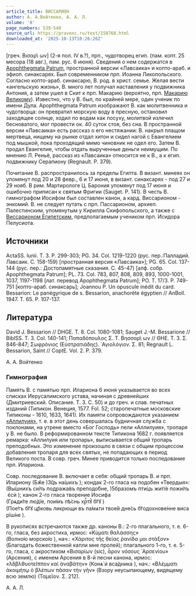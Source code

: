 ```yaml
---
article_title: ВИССАРИОН
author: А. А.Войтенко, А. А. Л.
volume: '8'
page_numbers: 539-540
source_url: https://pravenc.ru/text/158760.html
downloaded_at: '2025-10-13T10:26:26Z'
---
```


[греч. Βισαρ\\
ων] (2-я пол. IV в.?), прп., чудотворец егип. (пам. копт. 25 месора (18 авг.), пам. рус. 6 июня). Сведения о нем содержатся в [Apophthegmata Patrum](<https://pravenc.ru/text/Apophthegmata Patrum.html>), пространной версии «Лавсаика» и копто-араб. и эфиоп. синаксарях. Был современником прп. Иоанна Ликопольского. Согласно копто-араб. синаксарю, В. род. в христ. семье. Желая вести «ангельскую жизнь», В. много лет получал наставления у подвижника Антония, а затем ушел в Скит к прп. Макарию (вероятно, прп. [Макарию Великому](<https://pravenc.ru/text/Макарию Великому.html>)). Известно, что у В. был, по крайней мере, один ученик по имени Дула. Apophthegmata Patrum изображают В. как молитвенника и чудотворца: он превратил морскую воду в пресную, остановил заходящее солнце, ходил по водам как посуху, молитвой излечил бесноватого, мог провести ок. 40 суток стоя, без сна. В пространной версии «Лавсаика» есть рассказ о его нестяжании: В. накрыл плащом мертвеца, нищему на рынке отдал хитон и сидел нагой с Евангелием под мышкой, пока проходящий мимо чиновник не одел его. Затем В. продал Евангелие, чтобы отдать вырученные деньги неимущим. По мнению Л. Реньё, рассказ из «Лавсаика» относится не к В., а к егип. подвижнику Серапиону (Regnault. P. 379).

Почитание В. распространилось за пределы Египта. В визант. минеях он упомянут под 20 и 28 февр., 6 и 17 июня, в визант. синаксарях - под 27 и 29 нояб. В рим. Мартирологе Ц. Барония упомянут под 17 июня и ошибочно приписан к святым Фригии (Sauget. P. 141). В честь В. гимнографом Иосифом был составлен канон, а кард. Виссарионом - энкомий. В. не следует путать с прп. Пассарионом, архиеп. Палестинским, упомянутым у Кирилла Скифопольского, а также с [Виссарионом Египетским](<https://pravenc.ru/text/Виссарионом Египетским.html>), предполагаемым учеником прп. Исидора Пелусиота.

## Источники

ActaSS. Iunii. T. 3. P. 299-303; PG. 34. Col. 1219-1220 (рус. пер.:Палладий. Лавсаик. С. 158-159) [пространная версия «Лавсаика»]; PG. 65. Col. 137-144 (рус. пер.: Достопамятные сказания. С. 45-47) [алф. собр. Apophthegmata Patrum]; PL. 73. Col. 783, 807, 808, 809, 893, 1000-1001, 1037, 1197-1198 [лат. перевод Apophthegmata Patrum]; PO. T. 17/3. P. 749-751 [копто-араб. синаксарь]; Joannou P. Un opuscule inédit du card. Bessarion: Le panégyrique de s. Bessarion, anachorète égyptien // AnBoll. 1947. T. 65. P. 107-137.

## Литература

David J. Bessarion // DHGE. T. 8. Col. 1080-1081; Sauget J.-M. Bessarione // BiblSS. T. 3. Col. 140-141; Παπαδόπουλος Σ. Τ. Βησσαρ\\
ων // ΘΗΕ. Τ. 3. Σ. 846-847; Σωφρόνιος (Εὐστρατιάδης). ῾Αγιολόγιον. Σ. 81; Regnault L. Bessarion, Saint // CoptE. Vol. 2. P. 379.

А. А.  Войтенко 

### Гимнография

Память В. с памятью прп. Илариона 6 июня указывается во всех списках Иерусалимского устава, начиная с древнейших (Дмитриевский. Описание. Т. 3. С. 50) и до греч. и слав. печатных изданий (Типикон. Венеция, 1577. Fol. 52; старопечатные московские Типиконы - 1610, 1633, 1641). Их памяти сопровождаются указанием [«Аллилуия»](<https://pravenc.ru/text/ Аллилуия .html>), т. е. в этот день совершалась будничная служба с поклонами, на утрене вместо «Бог Господь» пели «Аллилуия», тропаря у В. не было. В реформированном тексте Типикона 1682 г. появляется ремарка: «Аллилуия или тропарь», выписывается общий тропарь преподобных. Это изменение произошло в связи с общим процессом добавления тропаря для всех святых, не попадающих в период Великого поста. В совр. греч. Минее приводится только последование прп. Илариона.

Совр. последование В. включает в себя: общий тропарь В. и прп. Илариону (<span class="cu">Бж҃е</span> <span class="cu">)3ц҃ъ</span> <span class="cu">на́шихъ</span> ); кондак 2-го гласа на подобен «Твердыя»: (<span class="cu">Вы́шнихъ</span> <span class="cu">си́лъ</span> <span class="cu">подража́въ</span> <span class="cu">преподо́бне,</span> <span class="cu">)5бразомъ</span> <span class="cu">пти́цъ</span> <span class="cu">житїѐ</span> <span class="cu">пожи́лъ</span> <span class="cu">є҆сѝ</span> ); канон 2-го гласа творение Иосифа (<span class="cu">Грѧди́те</span> <span class="cu">лю́дїе,</span> <span class="cu">пои́мъ</span> <span class="cu">пѣ́снь</span> <span class="cu">хрⷭ҇тꙋ̀</span> <span class="cu">бг҃ꙋ</span> ) (<span class="cu">Пое́тъ</span> <span class="cu">бг҃ꙋ</span> <span class="cu">цр҃ковь</span> <span class="cu">ликpющи</span> <span class="cu">въ</span> <span class="cu">па́мѧти</span> <span class="cu">твое́й</span> <span class="cu">дне́сь</span> <span class="cu">бг҃одохнове́нне</span> <span class="cu">висарїѡ́не</span> ).

В рукописях встречаются также др. каноны В.: 2-го плагального, т. е. 6-го, гласа, без акростиха, ирмос: «Κύματι θαλάσσης» (<span class="cu">Волно́ю</span> <span class="cu">морско́ю</span> ), нач.: «Χάριτος τῆς θείας ῥανίδα μοι στάξον» (Благодать божественной капли мне пролей); плагального 1-го, т. е. 5-го, гласа, с акростихом «Βισαρίων (sic), ἆρον νόσους ᾿Αρσενίου» (Арсения), с именем Арсения в 8-й песни канона, ирмос: «̀λδβλθυοτεΙππον καὶ ἀναβάτην» (<span class="cu">Конѧ̀</span> <span class="cu">и҆</span> <span class="cu">вса́дника</span> ), нач.: «Βλέμματι ἀκοιμήτῳ ὁ βλέπων πᾶσαν τὴν γῆν» (Взору неусыпающему, видящему всю землю) (Ταμεῖον. Σ. 212).

А. А. Л.
